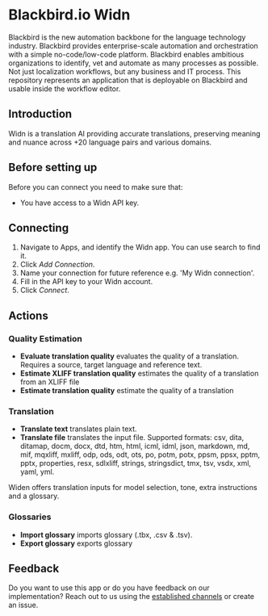 # Blackbird.io Widn

Blackbird is the new automation backbone for the language technology industry. Blackbird provides enterprise-scale automation and orchestration with a simple no-code/low-code platform. Blackbird enables ambitious organizations to identify, vet and automate as many processes as possible. Not just localization workflows, but any business and IT process. This repository represents an application that is deployable on Blackbird and usable inside the workflow editor.

## Introduction

<!-- begin docs -->

Widn is a translation AI providing accurate translations, preserving meaning and nuance across +20 language pairs and various domains.

## Before setting up

Before you can connect you need to make sure that:

- You have access to a Widn API key.

## Connecting

1. Navigate to Apps, and identify the Widn app. You can use search to find it.
2. Click _Add Connection_.
3. Name your connection for future reference e.g. 'My Widn connection'.
4. Fill in the API key to your Widn account.
5. Click _Connect_.

## Actions

### Quality Estimation

- **Evaluate translation quality** evaluates the quality of a translation. Requires a source, target language and  reference text.
- **Estimate XLIFF translation quality** estimates the quality of a translation from an XLIFF file
- **Estimate translation quality**  estimate the quality of a translation

### Translation 

- **Translate text** translates plain text.
- **Translate file** translates the input file. Supported formats: csv, dita, ditamap, docm, docx, dtd, htm, html, icml, idml, json, markdown, md, mif, mqxliff, mxliff, odp, ods, odt, ots, po, potm, potx, ppsm, ppsx, pptm, pptx, properties, resx, sdlxliff, strings, stringsdict, tmx, tsv, vsdx, xml, yaml, yml.

Widen offers translation inputs for model selection, tone, extra instructions and a glossary.

### Glossaries 

- **Import glossary** imports glossary (.tbx, .csv & .tsv).
- **Export glossary** exports glossary

## Feedback

Do you want to use this app or do you have feedback on our implementation? Reach out to us using the [established channels](https://www.blackbird.io/) or create an issue.

<!-- end docs -->
